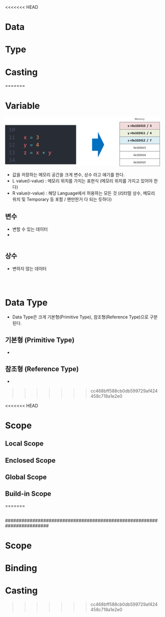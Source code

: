 <<<<<<< HEAD
# Data



# Type




# Casting
=======
# Variable
![Varialbe](img/Variable.png)
* 값을 저장하는 메모리 공간을 크게 변수, 상수 라고 얘기를 한다.
* L value(l-value) : 메모리 위치를 가지는 표현식 (메모리 위치를 가지고 있어야 한다)
* R value(r-value) : 해당 Language에서 허용하는 모든 것 (리터럴 상수, 메모리 위치 및 Temporary 등 포함 / 왠만한거 다 되는 듯하다)

## 변수
* 변할 수 있는 데이터
* 


```python

```

## 상수
* 변하지 않는 데이터

```python

```

</br>



# Data Type
* Data Type은 크게 기본형(Primitive Type), 참조형(Reference Type)으로 구분된다.

## 기본형 (Primitive Type)
* 


## 참조형 (Reference Type)
* 
>>>>>>> cc468bff588cb0db599729af424458c718a1e2e0




<<<<<<< HEAD

# Scope
## Local Scope


## Enclosed Scope


## Global Scope



## Build-in Scope
=======
</br>
</br>

########################################################################


# Scope






# Binding





# Casting

>>>>>>> cc468bff588cb0db599729af424458c718a1e2e0

